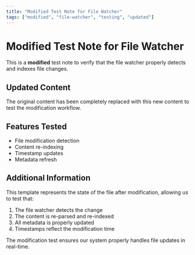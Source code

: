 ```yaml
---
title: "Modified Test Note for File Watcher"
tags: ["modified", "file-watcher", "testing", "updated"]
---
```


# Modified Test Note for File Watcher

This is a **modified** test note to verify that the file watcher properly detects and indexes file changes.

## Updated Content

The original content has been completely replaced with this new content to test the modification workflow.

## Features Tested
- File modification detection
- Content re-indexing
- Timestamp updates
- Metadata refresh

## Additional Information

This template represents the state of the file after modification, allowing us to test that:
1. The file watcher detects the change
2. The content is re-parsed and re-indexed
3. All metadata is properly updated
4. Timestamps reflect the modification time

The modification test ensures our system properly handles file updates in real-time. 